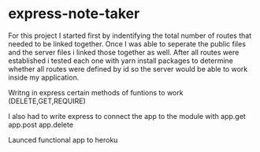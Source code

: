# express-note-taker
For this project I started first by indentifying the total number of routes that needed to be linked together. Once I was able to seperate the public files 
and the server files i linked those together as well.
After all routes were established i tested each one with yarn install packages to determine whether all routes were defined by id so the server would be able to work inside my application.

Writng in express certain methods of funtions to work (DELETE,GET,REQUIRE)

I also had to write express to connect the app to the module with app.get app.post app.delete

Launced functional app to heroku 
